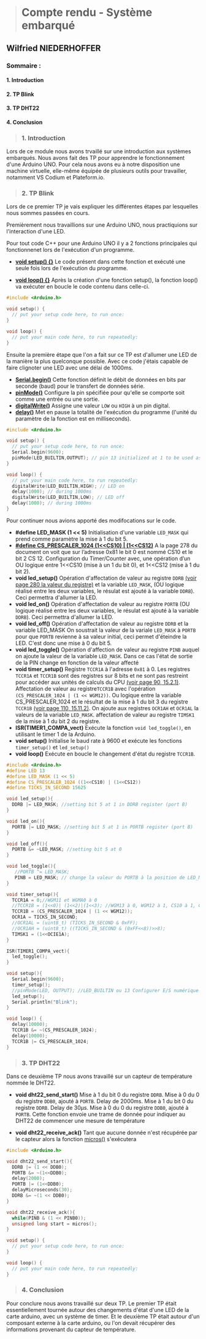 ># Compte rendu - Système embarqué
## Wilfried NIEDERHOFFER 

### Sommaire :
#### 1. Introduction
#### 2. TP Blink
#### 3. TP DHT22
#### 4. Conclusion

>### 1. Introduction
Lors de ce module nous avons trvaillé sur une introduction aux systèmes embarqués.
Nous avons fait des TP pour apprendre le fonctionnement d'une Arduino UNO.
Pour cela nous avons eu à notre disposition une machine virtuelle, elle-même équipée de plusieurs outils pour travailler, notamment VS Codium et Plateform.io.

>### 2. TP Blink
Lors de ce premier TP je vais expliquer les différentes étapes par lesquelles nous sommes passées en cours.

Premièrement nous travaillions sur une Arduino UNO, nous practiquions sur l'interaction d'une LED.

Pour tout code C++ pour une Arduino UNO il y a 2 fonctions principales qui fonctionnenet lors de l'exécution d'un programme.
- **[void setup() {}](https://www.arduino.cc/en/reference/setup)**
  Le code présent dans cette fonction et exécuté une seule fois lors de l'exécution du programme.

- **[void loop() {}](https://www.arduino.cc/en/reference/loop)**
  Après la création d'une fonction setup(), la fonction loop() va exécuter en boucle le code contenu dans celle-ci.

```C++
#include <Arduino.h>

void setup() {
  // put your setup code here, to run once:
}

void loop() {
  // put your main code here, to run repeatedly:
}
```

Ensuite la première étape que l'on a fait sur ce TP est d'allumer une LED de la manière la plus quelconque possible.
Avec ce code j'étais capable de faire clignoter une LED avec une délai de 1000ms.
- **[Serial.begin()](https://www.arduino.cc/reference/en/language/functions/communication/serial/begin/)**
  Cette fonction définit le débit de données en bits par seconde (baud) pour le transfert de données série.
- **[pinMode()](https://www.arduino.cc/en/Reference/PinMode)**
  Configure la pin spécifiée pour qu'elle se comporte soit comme une entrée ou une sortie.
- **[digitalWrite()](https://www.arduino.cc/reference/en/language/functions/digital-io/digitalwrite/)**
Assigne une valeur `LOW` ou `HIGH` à un pin digital.
- **[delay()](https://www.arduino.cc/en/reference/delay)**
  Met en pause la totalité de l'exécution du programme (l'unité du paramètre de la fonction est en milliseconds). 

```C++
#include <Arduino.h>

void setup() {
  // put your setup code here, to run once:
  Serial.begin(9600);
  pinMode(LED_BUILTIN,OUTPUT); // pin 13 initialized at 1 to be used as ouput
}

void loop() {
  // put your main code here, to run repeatedly:
  digitalWrite(LED_BUILTIN,HIGH); // LED on
  delay(1000); // during 1000ms
  digitalWrite(LED_BUILTIN,LOW); // LED off
  delay(1000); // during 1000ms
}
```
Pour continuer nous avions apporté des modifocations sur le code.

- **#define LED_MASK (1 << 5)**
Initialisation d'une variable `LED_MASK` qui prend comme paramètre la mise à 1 du bit 5.
- **[#define CS_PRESCALER_1024 (1<<CS10) | (1<<CS12)](https://ww1.microchip.com/downloads/en/DeviceDoc/Atmel-7810-Automotive-Microcontrollers-ATmega328P_Datasheet.pdf)**
  A la page 278 du document on voit que sur l’adresse 0x81 le bit 0 est nommé CS10 et le bit 2 CS 12.
  Configuration du Timer/Counter avec, une opération d’un OU logique entre 1<<CS10 (mise à un 1 du bit 0), et 1<<CS12 (mise à 1 du bit 2).
- **void led_setup()**
  Opération d'affectation de valeur au registre `DDRB` [(voir page 280 la valeur du registre)](https://ww1.microchip.com/downloads/en/DeviceDoc/Atmel-7810-Automotive-Microcontrollers-ATmega328P_Datasheet.pdf) et la variable `LED_MASK`, (OU logique réalisé entre les deux variables, le résulat est ajouté à la variable `DDRB`). Ceci permettra d'allumer la LED.
- **void led_on()**
  Opération d'affectation de valeur au registre `PORTB` (OU logique réalisé entre les deux variables, le résulat est ajouté à la variable `DDRB`). Ceci permettra d'allumer la LED.
- **void led_off()**
  Opération d'affectation de valeur au registre `DDRB` et la variable LED_MASK
  On soustrait la valeur de la variale `LED_MASK` à `PORTB` pour que `PORTB` revienne à sa valeur initial, ceci permet d'éteindre la LED. C'est donc une mise à 0 du bit 5.
- **void led_toggle()**
  Opération d'affection de valeur au registre `PINB` auquel on ajoute la valeur de la variable `LED_MASK`. Dans ce cas l'état de sortie de la PIN change en fonction de la valeur affecté
- **void timer_setup()**
  Registre `TCCR1A` à l'adresse `0x81` à 0. Les registres `TCCR1A` et `TCCR1B` sont des registres sur 8 bits et ne sont pas restreint pour accéder aux unités de calculs du CPU [(voir page 90, 15.2.1)](https://ww1.microchip.com/downloads/en/DeviceDoc/Atmel-7810-Automotive-Microcontrollers-ATmega328P_Datasheet.pdf).
  Affectation de valeur au registre`TCCR1B` avec l'opération `(CS_PRESCALER_1024 | (1 << WGM12))`.
  Ou logique entre la variable CS_PRESCALER_1024 et le résultat de la mise à 1 du bit 3 du registre `TCCR1B` [(voir page 110, 15.11.2)](https://ww1.microchip.com/downloads/en/DeviceDoc/Atmel-7810-Automotive-Microcontrollers-ATmega328P_Datasheet.pdf).
  On ajoute  aux registres `OCR1AH` et `OCR1AL` la valeurs de la variable `LED_MASK`.
  affectation de valeur au registre `TIMSK1` de la mise à 1 du bit 2 du registre.
- **ISR(TIMER1_COMPA_vect)**
  Exécute la fonction `void led_toggle()`, en utilisant le timer 1 de la Arduino.
- **void setup()**
  Initialise le baud rate à 9600 et exécute les fonctions `timer_setup()` et `led_setup()`
- **void loop()**
  Exécute en boucle le changement d'état du registre `TCCR1B`.

```C++
#include <Arduino.h>
#define LED 13
#define LED_MASK (1 << 5)
#define CS_PRESCALER_1024 ((1<<CS10) | (1<<CS12))
#define TICKS_IN_SECOND 15625

void led_setup(){
  DDRB |= LED_MASK; //setting bit 5 at 1 in DDRB register (port B)
}

void led_on(){
  PORTB |= LED_MASK; //setting bit 5 at 1 in PORTB register (port B)
}

void led_off(){
  PORTB &= ~LED_MASK; //setting bit 5 at 0
}

void led_toggle(){
   //PORTB ^= LED_MASK;
   PINB = LED_MASK; // change la valeur du PORTB à la position de LED_MASK
}

void timer_setup(){
  TCCR1A = 0;//WGM11 et WGMA0 à 0
  //TCCR1B = (1<<0)| (1<<2)|(1<<3); //WGM13 à 0, WGM12 à 1, CS10 à 1, CS11 à 0, CS12 à 1 OU
  TCCR1B = (CS_PRESCALER_1024 | (1 << WGM12));
  OCR1A = TICKS_IN_SECOND;
  //OCR1AL = (uint8_t) (TICKS_IN_SECOND & 0xFF);
  //OCR1AH = (uint8_t) ((TICKS_IN_SECOND & (0xFF<<8))>>8);
  TIMSK1 = (1<<OCIE1A);
}

ISR(TIMER1_COMPA_vect){
  led_toggle();
}

void setup(){
  Serial.begin(9600);
  timer_setup();
  //pinMode(LED, OUTPUT); //LED_BUILTIN ou 13 Configurer E/S numérique
  led_setup();
  Serial.println("Blink");
}

void loop() {
  delay(10000);
  TCCR1B &= ~(CS_PRESCALER_1024);
  delay(10000);
  TCCR1B |= CS_PRESCALER_1024;
}
```

>### 3. TP DHT22
Dans ce deuxième TP nous avons travaillé sur un capteur de température nommée le DHT22.

- **void dht22_send_start()**
  Mise à 1 du bit 0 du registre `DDRB`.
  Mise à 0 du 0 du registre `DDB0`, ajouté à `PORTB`.
  Delay de 2000ms.
  Mise à 1 du bit 0 du registre `DDRB`.
  Delay de 30µs.
  Mise à 0 du 0 du registre `DDB0`, ajouté à `PORTB`.
  Cette fonction envoie une trame de donnée pour indiquer au DHT22 de commencer une mesure de température

- **void dht22_receive_ack()**
  Tant que aucune donnée n'est récupérée par le capteur alors la fonction [micros()](https://www.arduino.cc/reference/en/language/functions/time/micros/) s'exécutera

```C++
#include <Arduino.h>

void dht22_send_start(){
  DDRB |= (1 << DDB0);
  PORTB &= ~(1<<DDB0);
  delay(2000);
  PORTB |= (1<<DDB0);
  delayMicroseconds(30);
  DDRB &= ~(1 << DDB0);
}

void dht22_receive_ack(){
  while(PINB & (1 << PINB0));
  unsigned long start = micros();
}

void setup() {
  // put your setup code here, to run once:
}

void loop() {
  // put your main code here, to run repeatedly:
}
```

>### 4. Conclusion
Pour conclure nous avons travaillé sur deux TP. Le premier TP était essentiellement  tournée autour des changements d'état d'une LED de la carte arduino, avec un système de timer. Et le deuxième TP était autour d'un composant externe à la carte arduino, ou l'on devait récupérer des informations provenant du capteur de température.
